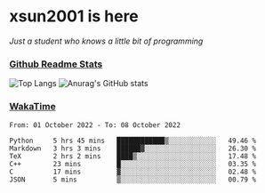 # xsun2001 is here

*Just a student who knows a little bit of programming*

### [Github Readme Stats](https://github.com/anuraghazra/github-readme-stats)

![Top Langs](https://github-readme-stats.vercel.app/api/top-langs/?username=xsun2001&layout=compact&theme=radical) ![Anurag's GitHub stats](https://github-readme-stats.vercel.app/api?username=xsun2001&show_icons=true&theme=radical)

### [WakaTime](https://wakatime.com)

<!--START_SECTION:waka-->

```text
From: 01 October 2022 - To: 08 October 2022

Python     5 hrs 45 mins   ████████████▒░░░░░░░░░░░░   49.46 %
Markdown   3 hrs 3 mins    ██████▓░░░░░░░░░░░░░░░░░░   26.30 %
TeX        2 hrs 2 mins    ████▒░░░░░░░░░░░░░░░░░░░░   17.48 %
C++        23 mins         █░░░░░░░░░░░░░░░░░░░░░░░░   03.35 %
C          17 mins         ▓░░░░░░░░░░░░░░░░░░░░░░░░   02.48 %
JSON       5 mins          ▒░░░░░░░░░░░░░░░░░░░░░░░░   00.79 %
```

<!--END_SECTION:waka-->
